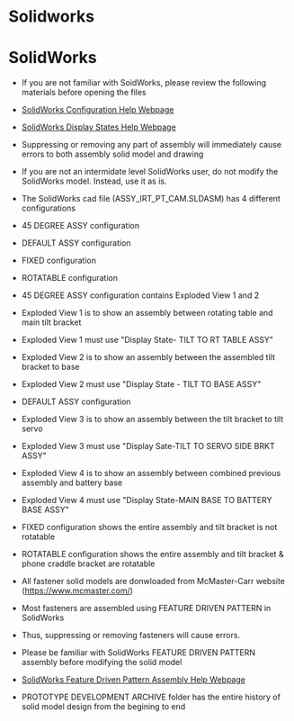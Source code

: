 # Solidworks
# SolidWorks
* If you are not familiar with SoidWorks, please review the following materials before opening the files
* [SolidWorks Configuration Help Webpage](https://help.solidworks.com/2020/English/SolidWorks/sldworks/c_Configurations_Overview.htm)
* [SolidWorks Display States Help Webpage](https://help.solidworks.com/2020/English/SolidWorks/sldworks/c_display_states_configurations_parts.htm)
* Suppressing or removing any part of assembly will immediately cause errors to both assembly solid model and drawing
* If you are not an intermidate level SolidWorks user, do not modify the SolidWorks model. Instead, use it as is.

* The SolidWorks cad file (ASSY_IRT_PT_CAM.SLDASM) has 4 different configurations

* 45 DEGREE ASSY configuration
* DEFAULT ASSY configuration
* FIXED configuration
* ROTATABLE configuration

* 45 DEGREE ASSY configuration contains Exploded View 1 and 2
* Exploded View 1 is to show an assembly between rotating table and main tilt bracket
* Exploded View 1 must use "Display State- TILT TO RT TABLE ASSY"
* Exploded View 2 is to show an assembly between the assembled tilt bracket to base
* Exploded View 2 must use "Display State - TILT TO BASE ASSY"

* DEFAULT ASSY configuration
* Exploded View 3 is to show an assembly between the tilt bracket to tilt servo
* Exploded View 3 must use "Display Sate-TILT TO SERVO SIDE BRKT ASSY"
* Exploded View 4 is to show an assembly between combined previous assembly and battery base
* Exploded View 4 must use "Display State-MAIN BASE TO BATTERY BASE ASSY"

* FIXED configuration shows the entire assembly and tilt bracket is not rotatable

* ROTATABLE configuration shows the entire assembly and tilt bracket & phone craddle bracket are rotatable

* All fastener solid models are donwloaded from McMaster-Carr website (https://www.mcmaster.com/)
* Most fasteners are assembled using FEATURE DRIVEN PATTERN in SolidWorks
* Thus, suppressing or removing fasteners will cause errors.
* Please be familiar with SolidWorks FEATURE DRIVEN PATTERN assembly before modifying the solid model
* [SolidWorks Feature Driven Pattern Assembly Help Webpage](https://help.solidworks.com/2012/English/SolidWorks/sldworks/HIDD_DVE_COMPPAT_DERIVED.htm)

* PROTOTYPE DEVELOPMENT ARCHIVE folder has the entire history of solid model design from the begining to end
